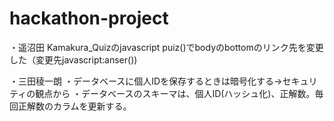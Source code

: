 # hackathon-project
・遥沼田
Kamakura_Quizのjavascript puiz()でbodyのbottomのリンク先を変更した（変更先javascript:anser())


・三田稜一朗
・データベースに個人IDを保存するときは暗号化する→セキュリティの観点から
・データベースのスキーマは、個人ID(ハッシュ化)、正解数。毎回正解数のカラムを更新する。
